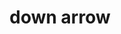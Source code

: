 ---
layout: smileys&emotion
title: down arrow
emoji: down_arrow
permalink: ⬇.html
image: assets/img/3moji/down_arrow.png
---